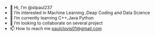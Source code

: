 - 👋 Hi, I’m @stpaul237
- 👀 I’m interested in Machine Learning ,Deap Coding and Data Science
- 🌱 I’m currently learning C++,Java Python
- 💞️ I’m looking to collaborate on several project
- 📫 How to reach me paulclovis01@gmail.com

<!---
stpaul237/stpaul237 is a ✨ special ✨ repository because its `README.md` (this file) appears on your GitHub profile.
You can click the Preview link to take a look at your changes.
--->
